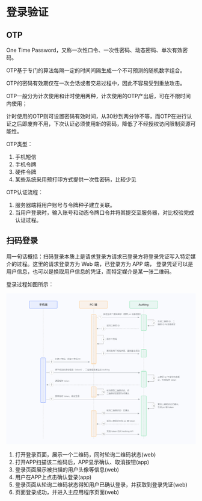 # 登录验证
## OTP
One Time Password，又称一次性口令、一次性密码、动态密码、单次有效密码。

OTP基于专门的算法每隔一定的时间间隔生成一个不可预测的随机数字组合。

OTP的密码有效期仅在一次会话或者交易过程中，因此不容易受到重放攻击。

OTP一般分为计次使用和计时使用两种，计次使用的OTP产出后，可在不限时间内使用；

计时使用的OTP则可设置密码有效时间，从30秒到两分钟不等，而OTP在进行认证之后即废弃不用，下次认证必须使用新的密码，降低了不经授权访问限制资源可能性。

OTP类型： 
1. 手机短信 
2. 手机令牌 
3. 硬件令牌 
4. 某些系统采用预打印方式提供一次性密码，比较少见

OTP认证流程：
1. 服务器端将用户账号与令牌种子建立关联。 
2. 当用户登录时，输入账号和动态令牌口令并将其提交至服务器，对比校验完成认证过程。

## 扫码登录
用一句话概括：扫码登录本质上是请求登录方请求已登录方将登录凭证写入特定媒介的过程。这里的请求登录方为 Web 端，已登录方为 APP 端，
登录凭证可以是用户信息，也可以是换取用户信息的凭证，而特定媒介是某一张二维码。

登录过程如图所示：

![二维码登录流程](images/CRcodeLogin.png)

1. 打开登录页面，展示一个二维码，同时轮询二维码状态(web)
2. 打开APP扫描该二维码后，APP显示确认、取消按钮(app)
3. 登录页面展示被扫描的用户头像等信息(web)
4. 用户在APP上点击确认登录(app)
5. 登录页面从轮询二维码状态得知用户已确认登录，并获取到登录凭证(web)
6. 页面登录成功，并进入主应用程序页面(web)

